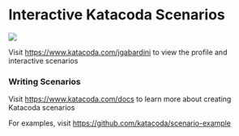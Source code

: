 # Interactive Katacoda Scenarios

[![](http://shields.katacoda.com/katacoda/jgabardini/count.svg)](https://www.katacoda.com/jgabardini "Get your profile on Katacoda.com")

Visit https://www.katacoda.com/jgabardini to view the profile and interactive scenarios

### Writing Scenarios
Visit https://www.katacoda.com/docs to learn more about creating Katacoda scenarios

For examples, visit https://github.com/katacoda/scenario-example
